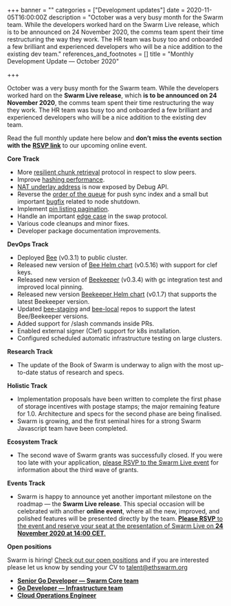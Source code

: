 +++
banner = ""
categories = ["Development updates"]
date = 2020-11-05T16:00:00Z
description = "October was a very busy month for the Swarm team. While the developers worked hard on the Swarm Live release, which is to be announced on 24 November 2020, the comms team spent their time restructuring the way they work. The HR team was busy too and onboarded a few brilliant and experienced developers who will be a nice addition to the existing dev team."
references_and_footnotes = []
title = "Monthly Development Update — October 2020"

+++

October was a very busy month for the Swarm team. While the developers worked hard on the **Swarm Live release**, which **is to be announced on 24 November 2020**, the comms team spent their time restructuring the way they work. The HR team was busy too and onboarded a few brilliant and experienced developers who will be a nice addition to the existing dev team.

Read the full monthly update here below and **don’t miss the events section with the** [**RSVP link**](https://swarm-gateways.net/bzz:/live.swarm.eth/) to our upcoming online event.

**Core Track**

- More [resilient chunk retrieval](https://github.com/ethersphere/bee/pull/826) protocol in respect to slow peers.
- Improve [hashing performance](https://github.com/ethersphere/bee/pull/823).
- [NAT underlay address](https://github.com/ethersphere/bee/pull/820) is now exposed by Debug API.
- Reverse the [order of the queue](https://github.com/ethersphere/bee/pull/827) for push sync index and a small but important [bugfix](https://github.com/ethersphere/bee/pull/844) related to node shutdown.
- Implement [pin listing pagination](https://github.com/ethersphere/bee/pull/821).
- Handle an important [edge case](https://github.com/ethersphere/bee/pull/860) in the swap protocol.
- Various code cleanups and minor fixes.
- Developer package documentation improvements.

**DevOps Track**

- Deployed [Bee](https://github.com/ethersphere/bee) (v0.3.1) to public cluster.
- Released new version of [Bee Helm chart](https://github.com/ethersphere/helm/tree/master/charts/bee) (v0.5.16) with support for clef keys.
- Released new version of [Beekeeper](https://github.com/ethersphere/beekeeper) (v0.3.4) with gc integration test and improved local pinning.
- Released new version [Beekeeper Helm chart](https://github.com/ethersphere/helm/tree/master/charts/beekeeper) (v0.1.7) that supports the latest Beekeeper version.
- Updated [bee-staging](https://github.com/ethersphere/bee-staging) and [bee-local](https://github.com/ethersphere/bee-local) repos to support the latest Bee/Beekeeper versions.
- Added support for /slash commands inside PRs.
- Enabled external signer (Clef) support for k8s installation.
- Configured scheduled automatic infrastructure testing on large clusters.

**Research Track**

- The update of the Book of Swarm is underway to align with the most up-to-date status of research and specs.

**Holistic Track**

- Implementation proposals have been written to complete the first phase of storage incentives with postage stamps; the major remaining feature for 1.0. Architecture and specs for the second phase are being finalised.
- Swarm is growing, and the first seminal hires for a strong Swarm Javascript team have been completed.

**Ecosystem Track**

- The second wave of Swarm grants was successfully closed. If you were too late with your application, [please RSVP to the Swarm Live event](https://swarm-gateways.net/bzz:/live.swarm.eth/) for information about the third wave of grants.

**Events Track**

- Swarm is happy to announce yet another important milestone on the roadmap — the **Swarm Live release**. This special occasion will be celebrated with another **online event**, where all the new, improved, and polished features will be presented directly by the team. [**Please RSVP** to the event and reserve your seat at the presentation of Swarm Live on **24 November 2020 at 14:00 CET**.](https://swarm-gateways.net/bzz:/live.swarm.eth/)

**Open positions**

Swarm is hiring! [Check out our open positions](https://ethswarm.medium.com/swarm-is-hiring-go-and-cloud-ops-engineers-wanted-9710e3ac7d0b) and if you are interested please let us know by sending your CV to [talent@ethswarm.org](mailto:talent@ethswarm.org)

- [**Senior Go Developer — Swarm Core team**](https://swarm.fairdatasociety.org/bzz:/36373d2f7388c5fe89fb52f6620cf8f9c0487d093b8aa526c3b8818681720391/Senior_Go_Develper,_Swarm_Core_Team.pdf)
- [**Go Developer — Infrastructure team**](https://swarm.fairdatasociety.org/bzz:/7733199410718fc88d2f7f37829effc83a18c03dbe2059ebc620482095d09981/Go_Developer,_Infrastructure_Team.pdf)
- [**Cloud Operations Engineer**](https://swarm.fairdatasociety.org/bzz:/45bb189c9e003da4002f72f3f0ea3a8c9ecd8842387f781c54a054e19dc6414e/Cloud_Operations_Engineer.pdf)
